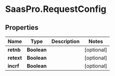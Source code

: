 # SaasPro.RequestConfig

## Properties

Name | Type | Description | Notes
------------ | ------------- | ------------- | -------------
**retnb** | **Boolean** |  | [optional] 
**retext** | **Boolean** |  | [optional] 
**incrf** | **Boolean** |  | [optional] 


